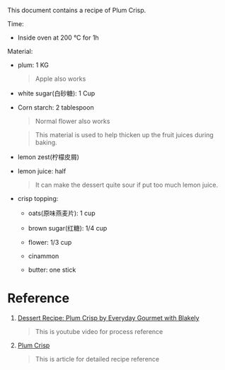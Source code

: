 This document contains a recipe of Plum Crisp.


Time: 

- Inside oven at 200 °C for 1h


Material:

- plum: 1 KG

    > Apple also works

- white sugar(白砂糖): 1 Cup

- Corn starch: 2 tablespoon

    > Normal flower also works

    > This material is used to help thicken up the fruit juices during baking.

- lemon zest(柠檬皮屑)

- lemon juice: half

    > It can make the dessert quite sour if put too much lemon juice.

- crisp topping:

    - oats(原味燕麦片): 1 cup

    - brown sugar(红糖): 1/4 cup

    - flower: 1/3 cup

    - cinammon

    - butter: one stick


# Reference

1. [Dessert Recipe: Plum Crisp by Everyday Gourmet with Blakely](https://www.youtube.com/watch?v=V47XeUcy63I)

    > This is youtube video for process reference

2. [Plum Crisp](http://gourmetwithblakely.com/plum-crisp/)

    > This is article for detailed recipe reference
